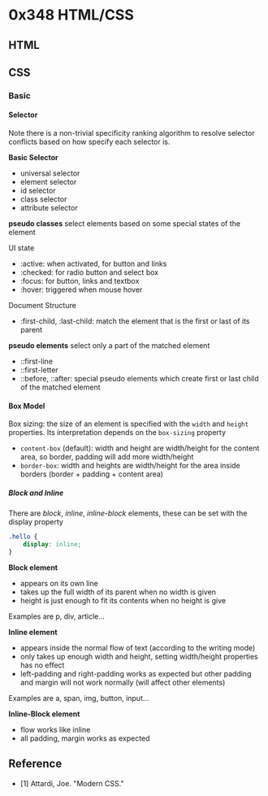 # 0x348 HTML/CSS

## HTML

## CSS

### Basic
#### Selector
Note there is a non-trivial specificity ranking algorithm to resolve selector conflicts based on how specify each selector is.


**Basic Selector**

- universal selector
- element selector
- id selector
- class selector
- attribute selector

**pseudo classes** select elements based on some special states of the element

UI state
- :active: when activated, for button and links
- :checked: for radio button and select box
- :focus: for button, links and textbox
- :hover: triggered when mouse hover
  
Document Structure
- :first-child, :last-child: match the element that is the first or last of its parent


**pseudo elements** select only a part of the matched element
- ::first-line
- ::first-letter
- ::before, ::after: special pseudo elements which create first or last child of the matched element
  
#### Box Model
Box sizing: the size of an element is specified with the `width` and `height` properties. Its interpretation depends on the `box-sizing` property
- `content-box` (default): width and height are width/height for the content area, so border, padding will add more width/height
- `border-box`: width and heights are width/height for the area inside borders (border + padding + content area)

##### Block and Inline
There are *block*, *inline*, *inline-block* elements, these can be set with the display property
```css
.hello {
    display: inline;
}
```

**Block element** 

- appears on its own line
- takes up the full width of its parent when no width is given
- height is just enough to fit its contents when no height is give

Examples are p, div, article...

**Inline element**

- appears inside the normal flow of text (according to the writing mode)
- only takes up enough width and height, setting width/height properties has no effect
- left-padding and right-padding works as expected but other padding and margin will not work normally (will affect other elements)

Examples are a, span, img, button, input...

**Inline-Block element**

- flow works like inline
- all padding, margin works as expected


## Reference
- [1] Attardi, Joe. "Modern CSS."

